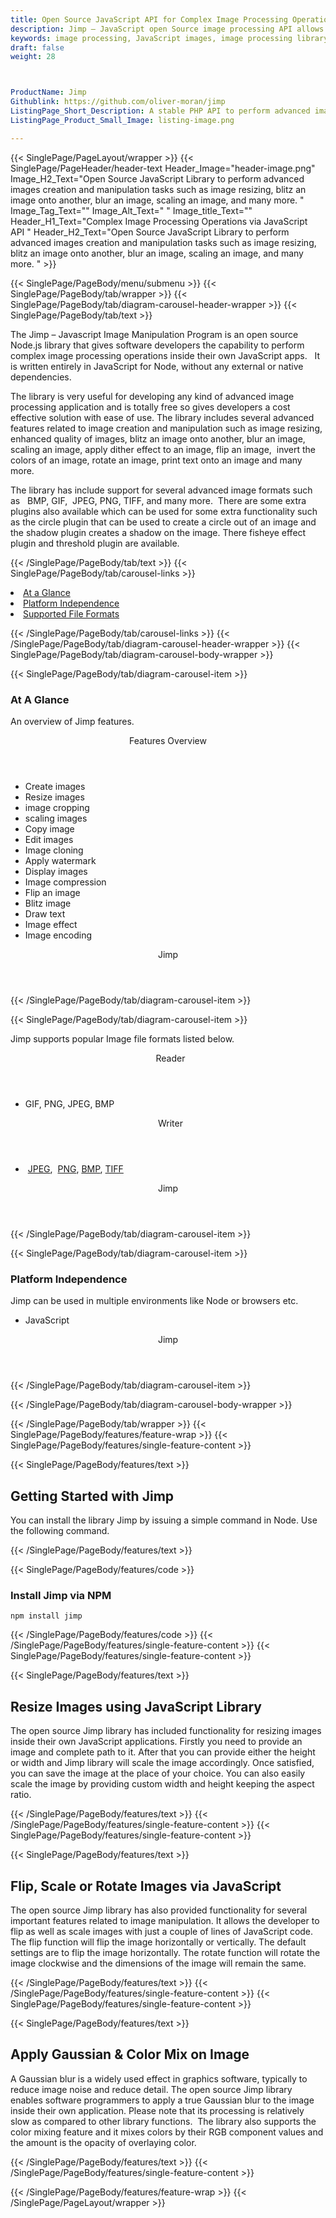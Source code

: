 ```yaml
---
title: Open Source JavaScript API for Complex Image Processing Operations
description: Jimp – JavaScript open Source image processing API allows programmers to resize image, blitz an image onto another, blur an image, scaling an image & many more.
keywords: image processing, JavaScript images, image processing library, JavaScript PNG API, JavaScript JPG, JavaScript image API, JavaScript Image creation, Modify images, Image filtering API, image resizing, enhanced quality of images, blitz an image onto another, blur an image, scaling an image, apply dither effect to an image, flip an image,  invert an images colors, rotate an image
draft: false
weight: 28



ProductName: Jimp
Githublink: https://github.com/oliver-moran/jimp
ListingPage_Short_Description: A stable PHP API to perform advanced images creation and manipulation tasks such as image resizing, blur an image, scaling an image, and many more..
ListingPage_Product_Small_Image: listing-image.png 

---
```


{{< SinglePage/PageLayout/wrapper >}}
{{< SinglePage/PageHeader/header-text
Header_Image="header-image.png"
Image_H2_Text="Open Source JavaScript Library to perform advanced images creation and manipulation tasks such as image resizing, blitz an image onto another, blur an image, scaling an image, and many more. "
Image_Tag_Text=""
Image_Alt_Text=" "
Image_title_Text=""
Header_H1_Text="Complex Image Processing Operations via JavaScript API "
Header_H2_Text="Open Source JavaScript Library to perform advanced images creation and manipulation tasks such as image resizing, blitz an image onto another, blur an image, scaling an image, and many more. " >}}

{{< SinglePage/PageBody/menu/submenu >}}
{{< SinglePage/PageBody/tab/wrapper >}}
{{< SinglePage/PageBody/tab/diagram-carousel-header-wrapper >}}
{{< SinglePage/PageBody/tab/text >}}



<p>The Jimp – Javascript Image Manipulation Program is an open source Node.js library that gives software developers the capability to perform complex image processing operations inside their own JavaScript apps.   It is written entirely in JavaScript for Node, without any external or native dependencies.</p>
<p>The library is very useful for developing any kind of advanced image processing application and is totally free so gives developers a cost effective solution with ease of use. The library includes several advanced features related to image creation and manipulation such as image resizing, enhanced quality of images, blitz an image onto another, blur an image, scaling an image, apply dither effect to an image, flip an image,  invert the colors of an image, rotate an image, print text onto an image and many more.</p>
<p>The library has include support for several advanced image formats such as   BMP, GIF,  JPEG, PNG, TIFF, and many more.  There are some extra plugins also available which can be used for some extra functionality such as the circle plugin that can be used to create a circle out of an image and the shadow plugin creates a shadow on the image. There fisheye effect plugin and threshold plugin are available.</p>

{{< /SinglePage/PageBody/tab/text >}}
{{< SinglePage/PageBody/tab/carousel-links >}}

<li data-target="#diagramcarousel" data-slide-to="0"><a href="#">At a Glance</a></li>
<li data-target="#diagramcarousel" data-slide-to="2"><a href="#">Platform Independence</a></li>
<li data-target="#diagramcarousel" data-slide-to="1"><a class="activetab" href="#">Supported File Formats</a></li>


{{< /SinglePage/PageBody/tab/carousel-links >}}
{{< /SinglePage/PageBody/tab/diagram-carousel-header-wrapper >}}
{{< SinglePage/PageBody/tab/diagram-carousel-body-wrapper >}}

{{< SinglePage/PageBody/tab/diagram-carousel-item >}}
<h3>At A Glance</h3>
<p>An overview of Jimp features.</p>
<div class="diagram1 d1-poi">
<div class="d1-row">
<div class="d1-col d1-right"><header>Features Overview</header>
<ul>
<li>Create images</li>
<li>Resize images</li>
<li>image cropping</li>
<li>scaling images</li>
<li>Copy image</li>
<li>Edit images</li>
<li>Image cloning</li>
<li>Apply watermark</li>
<li>Display images</li>
<li>Image compression</li>
<li>Flip an image</li>
<li>Blitz image</li>
<li>Draw text</li>
<li>Image effect</li>
<li>Image encoding</li>
</ul>
</div>
</div>
<div class="d1-logo" style="border: none;"><header>Jimp</header><footer><small></small></footer></div>
<!--/logo--></div>
<!--/diagram1-->
{{< /SinglePage/PageBody/tab/diagram-carousel-item >}}

{{< SinglePage/PageBody/tab/diagram-carousel-item >}}
<p>Jimp supports popular Image file formats listed below.</p>
<div class="diagram1 d2  d1-poi">
<div class="d1-row">
<div class="d1-col d1-left"><header><i class="fa fa-arrows-v "> </i> Reader</header>
<ul>
<li>GIF, PNG, JPEG, BMP</li>
</ul>
</div>
<!--/left-->
<div class="d1-col d1-right"><header><i class="fa  fa-long-arrow-down"> </i> Writer</header>
<ul>
<li> <a href="https://docs.fileformat.com/image/jpeg/">JPEG</a>,  <a href="https://docs.fileformat.com/image/png/">PNG</a>, <a href="https://docs.fileformat.com/image/bmp/">BMP</a>, <a href="https://docs.fileformat.com/image/tiff/">TIFF</a></li>
</ul>
</div>
<!--/right--></div>
<!--/row-->
<div class="d1-logo" style="border: none;"><header>Jimp</header><footer><small></small></footer></div>
<!--/logo--></div>
<!--/diagram2-->
{{< /SinglePage/PageBody/tab/diagram-carousel-item >}}

{{< SinglePage/PageBody/tab/diagram-carousel-item >}}
<h3>Platform Independence</h3>
<p>Jimp can be used in multiple environments like Node or browsers etc.</p>
<div class="diagram1 d1-poi">
<div class="d1-row">
<div class="d1-col d1-right">
<ul>
<li>JavaScript </li>
</ul>
</div>
<!--/right--></div>
<!--/row-->
<div class="d1-logo" style="border: none;"><header>Jimp</header><footer><small></small></footer></div>
<!--/logo--></div>
<!--/diagram2 -->
{{< /SinglePage/PageBody/tab/diagram-carousel-item >}}

{{< /SinglePage/PageBody/tab/diagram-carousel-body-wrapper >}}

{{< /SinglePage/PageBody/tab/wrapper >}}
{{< SinglePage/PageBody/features/feature-wrap >}}
{{< SinglePage/PageBody/features/single-feature-content >}}

{{< SinglePage/PageBody/features/text >}}
<h2 class="h2title">Getting Started with Jimp</h2>
<p>You can install the library Jimp by issuing a simple command in Node. Use the following command. </p>
{{< /SinglePage/PageBody/features/text >}}

{{< SinglePage/PageBody/features/code >}}
<h3><strong>Install Jimp via NPM</strong></h3>
<pre><code class="html">npm install jimp </code></pre>

{{< /SinglePage/PageBody/features/code >}}
{{< /SinglePage/PageBody/features/single-feature-content >}}
{{< SinglePage/PageBody/features/single-feature-content >}}

{{< SinglePage/PageBody/features/text >}}
<h2 class="h2title">Resize Images using JavaScript Library</h2>
<p>The open source Jimp library has included functionality for resizing images inside their own JavaScript applications. Firstly you need to provide an image and complete path to it. After that you can provide either the height or width and Jimp library will scale the image accordingly. Once satisfied, you can save the image at the place of your choice. You can also easily scale the image by providing custom width and height keeping the aspect ratio.</p>

{{< /SinglePage/PageBody/features/text >}}
{{< /SinglePage/PageBody/features/single-feature-content >}}
{{< SinglePage/PageBody/features/single-feature-content >}}

{{< SinglePage/PageBody/features/text >}}
<h2 class="h2title">Flip, Scale or Rotate Images via JavaScript</h2>
<p>The open source Jimp library has also provided functionality for several important features related to image manipulation. It allows the developer to flip as well as scale images with just a couple of lines of JavaScript code. The flip function will flip the image horizontally or vertically. The default settings are to flip the image horizontally. The rotate function will rotate the image clockwise and the dimensions of the image will remain the same.</p>

{{< /SinglePage/PageBody/features/text >}}
{{< /SinglePage/PageBody/features/single-feature-content >}}
{{< SinglePage/PageBody/features/single-feature-content >}}

{{< SinglePage/PageBody/features/text >}}
<h2 class="h2title">Apply Gaussian & Color Mix on Image</h2>
<p>A Gaussian blur is a widely used effect in graphics software, typically to reduce image noise and reduce detail. The open source Jimp library enables software programmers to apply a true Gaussian blur to the image inside their own application. Please note that its processing is relatively slow as compared to other library functions.  The library also supports the color mixing feature and it mixes colors by their RGB component values and the amount is the opacity of overlaying color.</p>

{{< /SinglePage/PageBody/features/text >}}
{{< /SinglePage/PageBody/features/single-feature-content >}}

{{< /SinglePage/PageBody/features/feature-wrap >}}
{{< /SinglePage/PageLayout/wrapper >}}